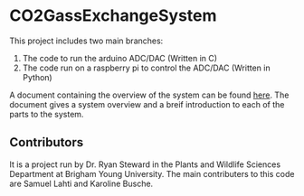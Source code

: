 # CO2GassExchangeSystem

This project includes two main branches:

1. The code to run the arduino ADC/DAC (Written in C)
2. The code run on a raspberry pi to control the ADC/DAC (Written in Python)

A document containing the overview of the system can be found [here](https://docs.google.com/document/d/1ZgvpLWs_gV8iS-O3V-WUd9L8gSJCAb6p24I1JG_nhCw/edit?usp=sharing). The document gives a system overview and 
a breif introduction to each of the parts to the system.
## Contributors
It is a project run by Dr. Ryan Steward in the Plants and Wildlife Sciences Department
at Brigham Young University. The main contributers to this code are Samuel Lahti and Karoline Busche.
